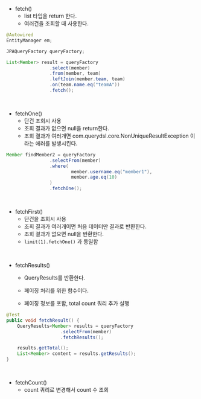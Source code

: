 - fetch()
  - list 타입을 return 한다.
  - 여러건을 조회할 때 사용한다.

```java
@Autowired
EntityManager em;

JPAQueryFactory queryFactory;

List<Member> result = queryFactory
                .select(member)
                .from(member, team)
                .leftJoin(member.team, team)
                .on(team.name.eq("teamA"))
                .fetch();
```

<br>

- fetchOne()
  - 단건 조회시 사용
  - 조회 결과가 없으면 null을 return한다.
  - 조회 결과가 여러개면 com.querydsl.core.NonUniqueResultException 이라는 에러를 발생시킨다.

```java
Member findMember2 = queryFactory
                .selectFrom(member)
                .where(
                        member.username.eq("member1"),
                        member.age.eq(10)
                )
                .fetchOne();
```

<br>

- fetchFirst()
  - 단건을 조회시 사용
  - 조회 결과가 여러개이면 처음 데이터만 결과로 반환한다.
  - 조회 결과가 없으면 null을 반환한다.
  - `limit(1).fetchOne()` 과 동일함

<br>

- fetchResults()

  - QueryResults를 반환한다.
  - 페이징 처리를 위한 함수이다.

  - 페이징 정보를 포함, total count 쿼리 추가 실행

```java
@Test
public void fetchResult() {
    QueryResults<Member> results = queryFactory
                    .selectFrom(member)
                    .fetchResults();

    results.getTotal();
    List<Member> content = results.getResults();
}
```

<br>

- fetchCount()
  - count 쿼리로 변경해서 count 수 조회
